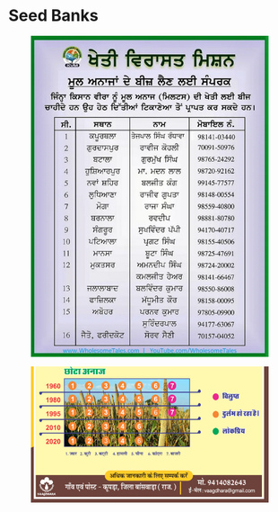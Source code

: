 # Seed Banks



<figure><img src="../../.gitbook/assets/image (5).png" alt=""><figcaption></figcaption></figure>

<figure><img src="../../.gitbook/assets/image (27).png" alt=""><figcaption></figcaption></figure>
